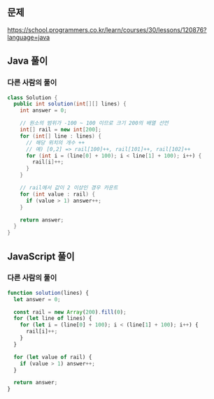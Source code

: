 ## 문제
https://school.programmers.co.kr/learn/courses/30/lessons/120876?language=java

## Java 풀이
### 다른 사람의 풀이
```java
class Solution {
  public int solution(int[][] lines) {
    int answer = 0;

    // 원소의 범위가 -100 ~ 100 이므로 크기 200의 배열 선언
    int[] rail = new int[200];
    for (int[] line : lines) {
      // 해당 위치의 개수 ++
      // 예) [0,2] => rail[100]++, rail[101]++, rail[102]++
      for (int i = (line[0] + 100); i < line[1] + 100); i++) {
        rail[i]++;
      }
    }

    // rail에서 값이 2 이상인 경우 카운트
    for (int value : rail) {
      if (value > 1) answer++;
    }

    return answer;
  }
}
```

## JavaScript 풀이
### 다른 사람의 풀이
```javascript
function solution(lines) {
  let answer = 0;

  const rail = new Array(200).fill(0);
  for (let line of lines) {
    for (let i = (line[0] + 100); i < (line[1] + 100); i++) {
      rail[i]++;
    }
  }

  for (let value of rail) {
    if (value > 1) answer++;
  }

  return answer;
}
```
